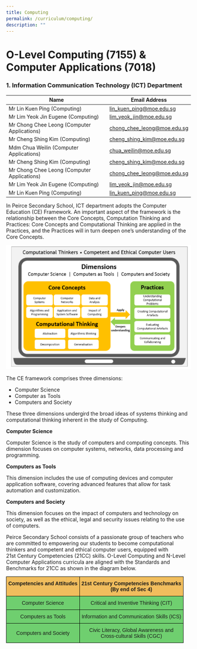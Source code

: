 ```yaml
---
title: Computing
permalink: /curriculum/computing/
description: ""
---
```

# **O-Level Computing (7155) & Computer Applications (7018)**

### 1\. Information Communication Technology (ICT) Department

| Name 	| Email Address 	|
|---	|---	|
| Mr Lin Kuen Ping (Computing) 	| [lin_kuen_ping@moe.edu.sg](mailto:lin_kuen_ping@moe.edu.sg) 	|
| Mr Lim Yeok Jin Eugene (Computing) 	| [lim_yeok_jin@moe.edu.sg](mailto:lim_yeok_jin@moe.edu.sg) 	|
| Mr Chong Chee Leong (Computer Applications) 	| [chong_chee_leong@moe.edu.sg](mailto:chong_chee_leong@moe.edu.sg) 	|
| Mr Cheng Shing Kim (Computing) 	| [cheng_shing_kim@moe.edu.sg](mailto:cheng_shing_kim@moe.edu.sg) 	|
| Mdm Chua Weilin (Computer Applications) 	| [chua_weilin@moe.edu.sg](mailto:chua_weilin@moe.edu.sg) 	|
| Mr Cheng Shing Kim (Computing) 	| [cheng_shing_kim@moe.edu.sg](mailto:cheng_shing_kim@moe.edu.sg) 	|
| Mr Chong Chee Leong (Computer Applications) 	| [chong_chee_leong@moe.edu.sg](mailto:chong_chee_leong@moe.edu.sg) 	|
| Mr Lim Yeok Jin Eugene (Computing) 	| [lim_yeok_jin@moe.edu.sg](mailto:lim_yeok_jin@moe.edu.sg) 	|
| Mr Lin Kuen Ping (Computing) 	| [lin_kuen_ping@moe.edu.sg](mailto:lin_kuen_ping@moe.edu.sg) 	|


In Peirce Secondary School, ICT department adopts the Computer Education (CE) Framework. An important aspect of the framework is the relationship between the Core Concepts, Computation Thinking and Practices: Core Concepts and Computational Thinking are applied in the Practices, and the Practices will in turn deepen one’s understanding of the Core Concepts.


![](/images/Dimensions-1024x684.png)

The CE framework comprises three dimensions:

*   Computer Science
*   Computer as Tools
*   Computers and Society

These three dimensions undergird the broad ideas of systems thinking and computational thinking inherent in the study of Computing.

**Computer Science**

Computer Science is the study of computers and computing concepts. This dimension focuses on computer systems, networks, data processing and programming. 

**Computers as Tools**

This dimension includes the use of computing devices and computer application software, covering advanced features that allow for task automation and customization. 

**Computers and Society**

This dimension focuses on the impact of computers and technology on society, as well as the ethical, legal and security issues relating to the use of computers. 

Peirce Secondary School consists of a passionate group of teachers who are committed to empowering our students to become computational thinkers and competent and ethical computer users, equipped with 21st Century Competencies (21CC) skills. O-Level Computing and N-Level Computer Applications curricula are aligned with the Standards and Benchmarks for 21CC as shown in the diagram below.

<table style="border-collapse:collapse;border-spacing:0" class="tg"><thead><tr><th style="background-color:#F1BD5D;border-color:#000000;border-style:solid;border-width:1px;font-family:Arial, sans-serif;font-size:14px;font-weight:bold;overflow:hidden;padding:10px 5px;text-align:center;vertical-align:top;word-break:normal"><span style="font-weight:bold">Competencies and Attitudes</span></th><th style="background-color:#F1BD5D;border-color:#000000;border-style:solid;border-width:1px;font-family:Arial, sans-serif;font-size:14px;font-weight:bold;overflow:hidden;padding:10px 5px;text-align:center;vertical-align:top;word-break:normal"><span style="font-weight:bold">21st Century Competencies Benchmarks</span><br><span style="font-weight:bold">(By end of Sec 4)</span></th></tr></thead><tbody><tr><td style="background-color:#6FCF6F;border-color:#000000;border-style:solid;border-width:1px;font-family:Arial, sans-serif;font-size:14px;overflow:hidden;padding:10px 5px;text-align:center;vertical-align:middle;word-break:normal">Computer Science</td><td style="background-color:#6FCF6F;border-color:#000000;border-style:solid;border-width:1px;font-family:Arial, sans-serif;font-size:14px;overflow:hidden;padding:10px 5px;text-align:center;vertical-align:middle;word-break:normal">Critical and Inventive Thinking (CIT)</td></tr><tr><td style="background-color:#6FCF6F;border-color:#000000;border-style:solid;border-width:1px;font-family:Arial, sans-serif;font-size:14px;overflow:hidden;padding:10px 5px;text-align:center;vertical-align:middle;word-break:normal">Computers as Tools</td><td style="background-color:#6FCF6F;border-color:#000000;border-style:solid;border-width:1px;font-family:Arial, sans-serif;font-size:14px;overflow:hidden;padding:10px 5px;text-align:center;vertical-align:middle;word-break:normal">Information and Communication Skills (ICS)</td></tr><tr><td style="background-color:#6FCF6F;border-color:#000000;border-style:solid;border-width:1px;font-family:Arial, sans-serif;font-size:14px;overflow:hidden;padding:10px 5px;text-align:center;vertical-align:middle;word-break:normal">Computers and Society</td><td style="background-color:#6FCF6F;border-color:#000000;border-style:solid;border-width:1px;font-family:Arial, sans-serif;font-size:14px;overflow:hidden;padding:10px 5px;text-align:center;vertical-align:top;word-break:normal"><span style="font-weight:inherit;font-style:inherit">Civic Literacy, Global Awareness and</span><br><span style="font-weight:inherit;font-style:inherit">Cross-cultural Skills (CGC)</span></td></tr></tbody></table>